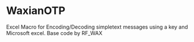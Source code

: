 # WaxianOTP
 Excel Macro for Encoding/Decoding simpletext messages using a key and Microsoft excel. Base code by RF_WAX 
